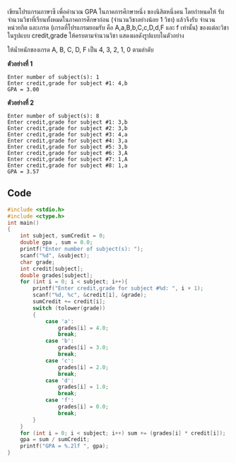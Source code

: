 เขียนโปรแกรมภาษาซี เพื่อคำนวณ GPA ในภาคการศึกษาหนึ่ง ของนิสิตหนึ่งคน โดยกำหนดให้ รับจำนวนวิชาที่เรียนทั้งหมดในภาคการศึกษาก่อน (จำนวนวิชาอย่างน้อย 1 วิชา) แล้วจึงรับ จำนวนหน่วยกิต และเกรด (เกรดที่โปรแกรมยอมรับ คือ A,a,B,b,C,c,D,d,F และ f เท่านั้น) ของแต่ละวิชา ในรูปแบบ credit,grade ให้ครบตามจำนวนวิชา แสดงผลดังรูปแบบในตัวอย่าง

ให้น้ำหนักของเกรด A, B, C, D, F เป็น 4, 3, 2, 1, 0 ตามลำดับ

**ตัวอย่างที่ 1**
```
Enter number of subject(s): 1
Enter credit,grade for subject #1: 4,b
GPA = 3.00
```
**ตัวอย่างที่ 2**
```
Enter number of subject(s): 8
Enter credit,grade for subject #1: 3,b
Enter credit,grade for subject #2: 3,b
Enter credit,grade for subject #3: 4,a
Enter credit,grade for subject #4: 3,a
Enter credit,grade for subject #5: 3,b
Enter credit,grade for subject #6: 3,A
Enter credit,grade for subject #7: 1,A
Enter credit,grade for subject #8: 1,a
GPA = 3.57
```

## Code
```cpp
#include <stdio.h>
#include <ctype.h>
int main()
{
    int subject, sumCredit = 0;
    double gpa , sum = 0.0;
    printf("Enter number of subject(s): ");
    scanf("%d", &subject);
    char grade;
    int credit[subject];
    double grades[subject];
    for (int i = 0; i < subject; i++){
        printf("Enter credit,grade for subject #%d: ", i + 1);
        scanf("%d, %c", &credit[i], &grade);
        sumCredit += credit[i];
        switch (tolower(grade))
        {
            case 'a':
                grades[i] = 4.0;
                break;
            case 'b':
                grades[i] = 3.0;
                break;
            case 'c':
                grades[i] = 2.0;
                break;
            case 'd':
                grades[i] = 1.0;
                break;
            case 'f':
                grades[i] = 0.0;
                break;
        }
    }
    for (int i = 0; i < subject; i++) sum += (grades[i] * credit[i]);
    gpa = sum / sumCredit;
    printf("GPA = %.2lf ", gpa);
}


```